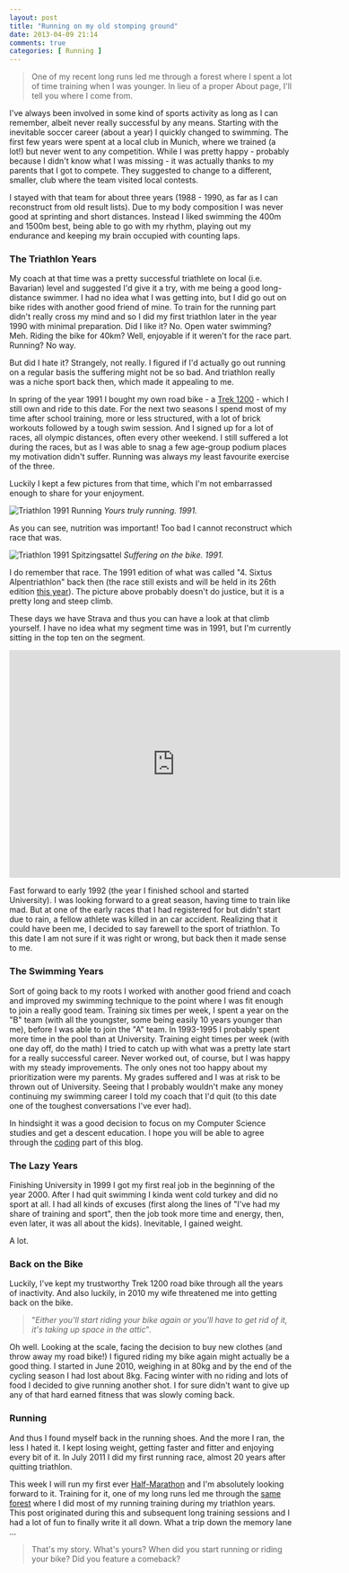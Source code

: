 ```yaml
---
layout: post
title: "Running on my old stomping ground"
date: 2013-04-09 21:14
comments: true
categories: [ Running ]
---
```

> One of my recent long runs led me through a forest where I spent a lot of
> time training when I was younger. In lieu of a proper About page, I'll tell
> you where I come from.

I've always been involved in some kind of sports activity as long as I can
remember, albeit never really successful by any means. Starting with the
inevitable soccer career (about a year) I quickly changed to swimming. The first
few years were spent at a local club in Munich, where we trained (a lot!) but never
went to any competition. While I was pretty happy - probably because I didn't know 
what I was missing - it was actually thanks to my parents that I got to compete. They
suggested to change to a different, smaller, club where the team visited local contests.

I stayed with that team for about three years (1988 - 1990, as far as I can reconstruct from
old result lists). Due to my body composition I was never good at sprinting and short distances.
Instead I liked swimming the 400m and 1500m best, being able to go with my rhythm, playing
out my endurance and keeping my brain occupied with counting laps. 

### The Triathlon Years ###
My coach at that time was a pretty successful triathlete on local (i.e. Bavarian) level and suggested
I'd give it a try, with me being a good long-distance swimmer. I had no idea what I was getting into,
but I did go out on bike rides with another good friend of mine. To train for the running part
didn't really cross my mind and so I did my first triathlon later in the year 1990 with minimal preparation.
Did I like it? No. Open water swimming? Meh. Riding the bike for 40km? Well,
enjoyable if it weren't for the race part. Running? No way. 

<!-- more -->

But did I hate it? Strangely, not really. I figured if I'd actually go out
running on a regular basis the suffering might not be so bad. And triathlon
really was a niche sport back then, which made it appealing to me.

In spring of the year 1991 I bought my own road bike - a [Trek 1200](http://www.trekbikes.com) - which I 
still own and ride to this date. For the next two seasons I spend most of my
time after school training, more or less structured, with a lot of brick
workouts followed by a tough swim session. And I signed up for a lot of races,
all olympic distances,  often every other weekend. I still suffered a
lot during the races, but as I was able to snag a few age-group podium
places my motivation didn't suffer. Running was always my least favourite exercise of the three. 

Luckily I kept a few pictures from that time, which I'm not embarrassed enough to share for your enjoyment.

![Triathlon 1991 Running](http://assets.runbikeco.de/triathlon-1991-running.jpg)
_Yours truly running. 1991._

As you can see, nutrition was important! Too bad I cannot reconstruct which race that was.


![Triathlon 1991 Spitzingsattel](http://assets.runbikeco.de/triathlon-1991-spitzingsattel.jpg)
_Suffering on the bike. 1991._

I do remember that race. The 1991 edition of what was called "4. Sixtus Alpentriathlon" back then (the 
race still exists and will be held in its 26th edition [this year](http://www.alpen-triathlon.de)).
The picture above probably doesn't do justice, but it is a pretty long and steep climb.

These days we have Strava and thus you can have a look at that climb yourself.
I have no idea what my segment time was in 1991, but I'm currently sitting in
the top ten on the segment.

<iframe height='405' width='590' frameborder='0' allowtransparency='true' scrolling='no' src='http://app.strava.com/segments/659758/embed'></iframe>

Fast forward to early 1992 (the year I finished school and started University). I was looking 
forward to a great season, having time to train like mad. But at one of the early races that I had
registered for but didn't start due to rain, a fellow athlete was killed in an car accident. Realizing
that it could have been me, I decided to say farewell to the sport of triathlon. To this date I am not sure
if it was right or wrong, but back then it made sense to me.

### The Swimming Years ###

Sort of going back to my roots I worked with another good friend and coach and improved my swimming
technique to the point where I was fit enough to join a really good team. Training six times per week, I spent
a year on the "B" team (with all the youngster, some being easily 10 years younger than me), before I was
able to join the "A" team. In 1993-1995 I probably spent more time in the pool than at University. Training 
eight times per week (with one day off, do the math) I tried to catch up with what was a pretty late start
for a really successful career. Never worked out, of course, but I was happy with my steady improvements.
The only ones not too happy about my prioritization were my parents. My grades suffered and I was at risk to 
be thrown out of University. Seeing that I probably wouldn't make any money continuing my swimming career I told
my coach that I'd quit (to this date one of the toughest conversations I've ever had).

In hindsight it was a good decision to focus on my Computer Science studies and get a descent education. I hope
you will be able to agree through the [coding](http://blog.runbikeco.de/blog/categories/coding) part of this blog.

### The Lazy Years ###

Finishing University in 1999 I got my first real job in the beginning of the year 2000. After I had quit swimming I
kinda went cold turkey and did no sport at all. I had all kinds of excuses (first along the lines of "I've had my
share of training and sport", then the job took more time and energy, then, even later, it was all about the kids).
Inevitable, I gained weight.

A lot.

### Back on the Bike ###

Luckily, I've kept my trustworthy Trek 1200 road bike through all the years of inactivity. And also luckily, in 2010
my wife threatened me into getting back on the bike.

> "_Either you'll start riding your bike again or you'll have to get rid of it, it's taking up space in the attic_". 

Oh well. Looking at the scale, facing the decision to buy new clothes (and throw away my road bike!) I figured riding
my bike again might actually be a good thing. I started in June 2010, weighing in at 80kg and by the end of the cycling season
I had lost about 8kg. Facing winter with no riding and lots of food I decided to give running another shot. I for sure
didn't want to give up any of that hard earned fitness that was slowly coming back.

###  Running ###

And thus I found myself back in the running shoes. And the more I ran, the less I hated it. I kept losing weight,
getting faster and fitter and enjoying every bit of it. In July 2011 I did my first running race, almost 20 years
after quitting triathlon. 

This week I will run my first ever [Half-Marathon](http://www.vienna-marathon.com) and I'm absolutely looking forward
to it. Training for it, one of my long runs led me through the [same forest](http://app.strava.com/segments/3603663)
where I did most of my running training during my triathlon years. This post originated during this and subsequent
long training sessions and I had a lot of fun to finally write it all down. What a trip down the memory lane ...

> That's my story. What's yours? When did you start running or riding your bike? Did you feature a comeback?

